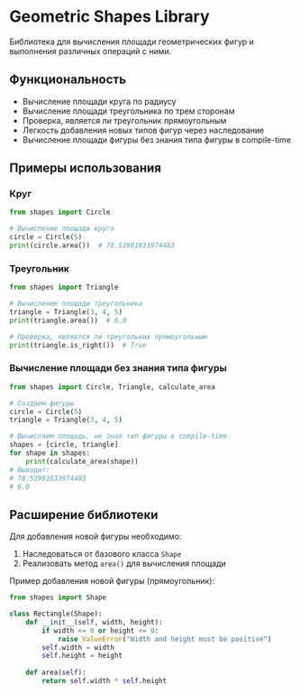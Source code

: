 # Geometric Shapes Library

Библиотека для вычисления площади геометрических фигур и выполнения различных операций с ними.

## Функциональность

- Вычисление площади круга по радиусу
- Вычисление площади треугольника по трем сторонам
- Проверка, является ли треугольник прямоугольным
- Легкость добавления новых типов фигур через наследование
- Вычисление площади фигуры без знания типа фигуры в compile-time

## Примеры использования

### Круг

```python
from shapes import Circle

# Вычисление площади круга
circle = Circle(5)
print(circle.area())  # 78.53981633974483
```

### Треугольник

```python
from shapes import Triangle

# Вычисление площади треугольника
triangle = Triangle(3, 4, 5)
print(triangle.area())  # 6.0

# Проверка, является ли треугольник прямоугольным
print(triangle.is_right())  # True
```

### Вычисление площади без знания типа фигуры

```python
from shapes import Circle, Triangle, calculate_area

# Создаем фигуры
circle = Circle(5)
triangle = Triangle(3, 4, 5)

# Вычисляем площадь, не зная тип фигуры в compile-time
shapes = [circle, triangle]
for shape in shapes:
    print(calculate_area(shape))
# Выводит:
# 78.53981633974483
# 6.0
```

## Расширение библиотеки

Для добавления новой фигуры необходимо:

1. Наследоваться от базового класса `Shape`
2. Реализовать метод `area()` для вычисления площади

Пример добавления новой фигуры (прямоугольник):

```python
from shapes import Shape

class Rectangle(Shape):
    def __init__(self, width, height):
        if width <= 0 or height <= 0:
            raise ValueError("Width and height must be positive")
        self.width = width
        self.height = height
        
    def area(self):
        return self.width * self.height
```
